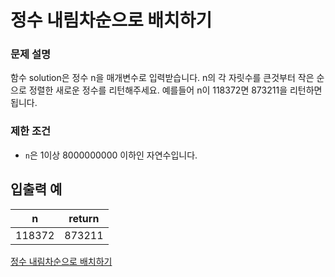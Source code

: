 # 정수 내림차순으로 배치하기

### 문제 설명

함수 solution은 정수 n을 매개변수로 입력받습니다. n의 각 자릿수를 큰것부터 작은 순으로 정렬한 새로운 정수를 리턴해주세요. 예를들어 n이 118372면 873211을 리턴하면 됩니다.

### 제한 조건

- `n`은 1이상 8000000000 이하인 자연수입니다.

## 입출력 예

|   n    | return |
| :----: | :----: |
| 118372 | 873211 |

[정수 내림차순으로 배치하기](https://programmers.co.kr/learn/courses/30/lessons/12933)
